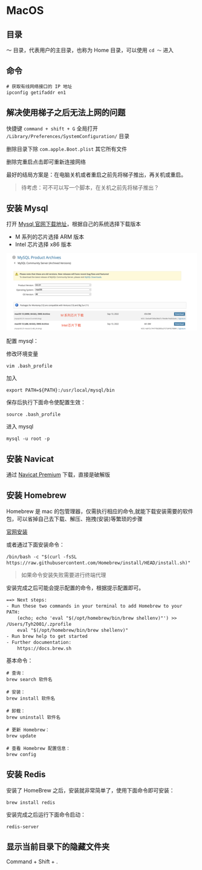 # MacOS

## 目录

～ 目录，代表用户的主目录，也称为 Home 目录，可以使用 `cd ～` 进入

## 命令

```shell
# 获取有线网络接口的 IP 地址
ipconfig getifaddr en1
```

## 解决使用梯子之后无法上网的问题

快捷键 `command + shift + G` 全局打开 `/Library/Preferences/SystemConfiguration/` 目录

删除目录下除 `com.apple.Boot.plist` 其它所有文件

删除完重启点击即可重新连接网络

最好的结局方案是：在电脑关机或者重启之前先将梯子推出，再关机或重启。

> 待考虑：可不可以写一个脚本，在关机之前先将梯子推出？

## 安装 Mysql

打开 [Mysql 官网下载地址](https://downloads.mysql.com/archives/community/)，根据自己的系统选择下载版本

- M 系列的芯片选择 ARM 版本
- Intel 芯片选择 x86 版本

![](./images/1.jpg)

配置 mysql：

修改环境变量

```shell
vim .bash_profile

```

加入

```shell
export PATH=${PATH}:/usr/local/mysql/bin
```

保存后执行下面命令使配置生效：

```shell
source .bash_profile
```

进入 mysql

```shell
mysql -u root -p
```

## 安装 Navicat

通过 [Navicat Premium](https://appstorrent.ru/802-navicat-premium.html) 下载，直接是破解版

## 安装 Homebrew

Homebrew 是 mac 的包管理器，仅需执行相应的命令,就能下载安装需要的软件包，可以省掉自己去下载、解压、拖拽(安装)等繁琐的步骤

[官网安装](https://brew.sh/)

或者通过下面安装命令：

```shell
/bin/bash -c "$(curl -fsSL https://raw.githubusercontent.com/Homebrew/install/HEAD/install.sh)"
```

> 如果命令安装失败需要进行终端代理

安装完成之后可能会提示配置的命令，根据提示配置即可。

```shell
==> Next steps:
- Run these two commands in your terminal to add Homebrew to your PATH:
    (echo; echo 'eval "$(/opt/homebrew/bin/brew shellenv)"') >> /Users/Tyh2001/.zprofile
    eval "$(/opt/homebrew/bin/brew shellenv)"
- Run brew help to get started
- Further documentation:
    https://docs.brew.sh
```

基本命令：

```shell
# 查询：
brew search 软件名

# 安装：
brew install 软件名

# 卸载：
brew uninstall 软件名

# 更新 Homebrew：
brew update

# 查看 Homebrew 配置信息：
brew config
```

## 安装 Redis

安装了 HomeBrew 之后，安装就非常简单了，使用下面命令即可安装：

```shell
brew install redis
```

安装完成之后运行下面命令启动：

```shell
redis-server
```

## 显示当前目录下的隐藏文件夹

Command + Shift + .
